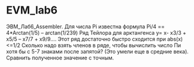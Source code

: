 # EVM_lab6
ЭВМ_Лаб6_Assembler.
 Для числа Pi известна формула Pi/4 == 4*Arctan(1/5) – arctan(1/239)
 Ряд Тейлора для арктангенса  у= x- x3/3 + x5/5 – x7/7 + x9/9…. 
Этот ряд достаточно быстро сходится при abs(x) &lt;=1/2 Сколько надо взять членов в ряде,
 чтобы вычислить число Пи хотя бы с 5-7 знаками после запятой? (Это умели еще в средние века).
 Сравнить полученное значение с точным. 
